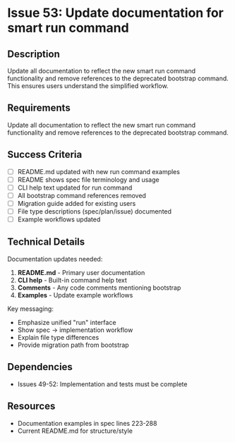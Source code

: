 # Issue 53: Update documentation for smart run command

## Description
Update all documentation to reflect the new smart run command functionality and remove references to the deprecated bootstrap command. This ensures users understand the simplified workflow.

## Requirements
Update all documentation to reflect the new smart run command functionality and remove references to the deprecated bootstrap command.

## Success Criteria
- [ ] README.md updated with new run command examples
- [ ] README shows spec file terminology and usage
- [ ] CLI help text updated for run command
- [ ] All bootstrap command references removed
- [ ] Migration guide added for existing users
- [ ] File type descriptions (spec/plan/issue) documented
- [ ] Example workflows updated

## Technical Details
Documentation updates needed:
1. **README.md** - Primary user documentation
2. **CLI help** - Built-in command help text
3. **Comments** - Any code comments mentioning bootstrap
4. **Examples** - Update example workflows

Key messaging:
- Emphasize unified "run" interface
- Show spec → implementation workflow
- Explain file type differences
- Provide migration path from bootstrap

## Dependencies
- Issues 49-52: Implementation and tests must be complete

## Resources
- Documentation examples in spec lines 223-288
- Current README.md for structure/style
